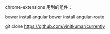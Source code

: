 
chrome-extensions 用到的组件：

bower install angular
bower install angular-route

git clone https://github.com/vinitkumar/currently